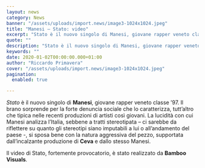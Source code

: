 ```yaml
---
layout: news
category: News
banner: "/assets/uploads/import.news/image3-1024x1024.jpeg"
title: "Manesi – Stato: video"
excerpt: "Stato è il nuovo singolo di Manesi, giovane rapper veneto classe ’97. Il brano sorprende per la forte denuncia sociale che lo caratterizza, tutt’altro che tipica nelle recenti produzioni di artisti così giovani. La lucidità con cui Manesi analizza l’Italia, sebbene a tratti stereotipata – ci sarebbe da riflettere su quanto gli stereotipi siano imputabili [&hellip"
quote: ""
description: "Stato è il nuovo singolo di Manesi, giovane rapper veneto classe ’97. Il brano sorprende per la forte denuncia sociale che lo caratterizza, tutt’altro che tipica nelle recenti produzioni di artisti così giovani. La lucidità con cui Manesi analizza l’Italia, sebbene a tratti stereotipata – ci sarebbe da riflettere su quanto gli stereotipi siano imputabili [&hellip"
keywords: ""
date: 2020-01-02T00:00:00.000+01:00
author: "Riccardo Primavera"
cover: "/assets/uploads/import.news/image3-1024x1024.jpeg"
pagination:
  enabled: true

---
```


_Stato_ è il nuovo singolo di **Manesi**, giovane rapper veneto classe ’97\. Il brano sorprende per la forte denuncia sociale che lo caratterizza, tutt’altro che tipica nelle recenti produzioni di artisti così giovani. La lucidità con cui Manesi analizza l’Italia, sebbene a tratti stereotipata – ci sarebbe da riflettere su quanto gli stereotipi siano imputabili a lui o all’andamento del paese -, si sposa bene con la natura aggressiva del pezzo, supportata dall’incalzante produzione di **Ceva** e dallo stesso Manesi.

Il video di Stato, fortemente provocatorio, è stato realizzato da **Bamboo Visuals**.
